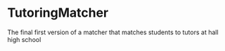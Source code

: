 # TutoringMatcher
The final first version of a matcher that matches students to tutors at hall high school
